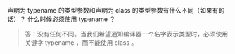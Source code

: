 声明为 typename 的类型参数和声明为 class 的类型参数有什么不同（如果有的话）？
什么时候必须使用 typename ？

> 答：没有任何不同。当我们希望通知编译器一个名字表示类型时，必须使用关键字 typename ，而不能使用 class 。
